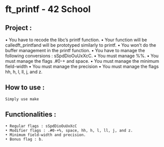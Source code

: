# ft_printf - 42 School

## Project :

• You have to recode the libc’s printf function.
• Your function will be calledft_printfand will be prototyped similarly to printf.
• You won’t do the buffer management in the printf function.
• You have to manage the following conversions : sSpdDioOuUxXcC.
• You must manage %%.
• You must manage the flags .#0-+ and space.
• You must manage the minimum field-width
• You must manage the precision
• You must manage the flags hh, h, l, ll, j, and z.

## How to use :

```
Simply use make
```

## Functionalities :

```
• Regular flags : sSpdDioOuUxXcC
• Modifier flags : .#0-+%, space, hh, h, l, ll, j, and z.
• Minimum field-width and precision.
• Bonus flag : b.
```